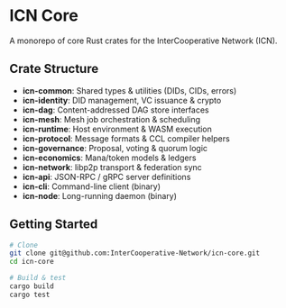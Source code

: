 # ICN Core

A monorepo of core Rust crates for the InterCooperative Network (ICN).

## Crate Structure

- **icn-common**: Shared types & utilities (DIDs, CIDs, errors)  
- **icn-identity**: DID management, VC issuance & crypto  
- **icn-dag**: Content-addressed DAG store interfaces  
- **icn-mesh**: Mesh job orchestration & scheduling  
- **icn-runtime**: Host environment & WASM execution  
- **icn-protocol**: Message formats & CCL compiler helpers  
- **icn-governance**: Proposal, voting & quorum logic  
- **icn-economics**: Mana/token models & ledgers  
- **icn-network**: libp2p transport & federation sync  
- **icn-api**: JSON-RPC / gRPC server definitions  
- **icn-cli**: Command-line client (binary)  
- **icn-node**: Long-running daemon (binary)  

## Getting Started

```bash
# Clone
git clone git@github.com:InterCooperative-Network/icn-core.git
cd icn-core

# Build & test
cargo build
cargo test
